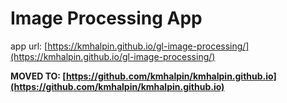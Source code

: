 # Image Processing App

app url: [https://kmhalpin.github.io/gl-image-processing/](https://kmhalpin.github.io/gl-image-processing/)

**MOVED TO: [https://github.com/kmhalpin/kmhalpin.github.io](https://github.com/kmhalpin/kmhalpin.github.io)**
